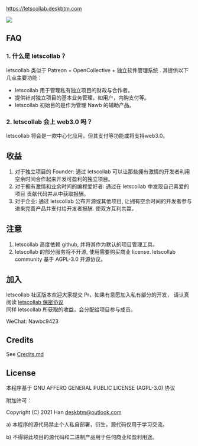 https://letscollab.deskbtm.com

<img src="https://s2.loli.net/2022/04/25/dPcuzynwbxStgl4.png" />

<br />

## FAQ

### 1. 什么是 letscollab？

letscollab 类似于 Patreon + OpenCollective + 独立软件管理系统 . 其提供以下几点主要功能：

- letscollab 用于管理私有独立项目的财政与合作者。
- 提供针对独立项目的基本业务管理，如用户，内购支付等。
- letscollab 初始目的是作为管理 Nawb 的辅助产品。

### 2. letscollab 会上 web3.0 吗？

letscollab 将会是一款中心化应用，但其支付等功能或将支持web3.0。

## 收益

1. 对于独立项目的 Founder: 通过 letscollab 可以让那些拥有激情的开发者利用空余时间合作起来开发可盈利的独立项目。
2. 对于拥有激情和业余时间的编程爱好者: 通过在 letscollab 中发现自己喜爱的项目 贡献代码并从中获取报酬。
3. 对于企业: 通过 letscollab 公布开源或其他项目, 让拥有空余时间的开发者参与进来完善产品并支付给开发者报酬. 使双方互利共赢。

## 注意

1. letscollab 高度依赖 github, 并将其作为默认的项目管理工具。
2. letscollab 的部分服务将不开源, 使用需要购买商业 license. letscollab community 基于 AGPL-3.0 开源协议。

## 加入

letscollab 社区版本欢迎大家提交 Pr，如果有意愿加入私有部分的开发， 请认真阅读 [letscollab 保密协议](https://github.com/deskbtm-letscollab/letscollab/blob/main/docs/confidentiality-agreement.md)
<br />
同样 letscollab 所获取的收益，会分配给项目参与成员。

WeChat: Nawbc9423

## Credits

See [Credits.md](https://github.com/deskbtm-letscollab/letscollab/blob/main/docs/CREDITS.md)

## License

本程序基于 GNU AFFERO GENERAL PUBLIC LICENSE (AGPL-3.0) 协议

附加许可：

Copyright (C) 2021 Han <deskbtm@outlook.com>

a) 本程序的源代码禁止个人私自部署，衍生，源代码仅用于学习交流。

b) 不得将此项目的源代码和二进制产品用于任何商业和盈利用途。
